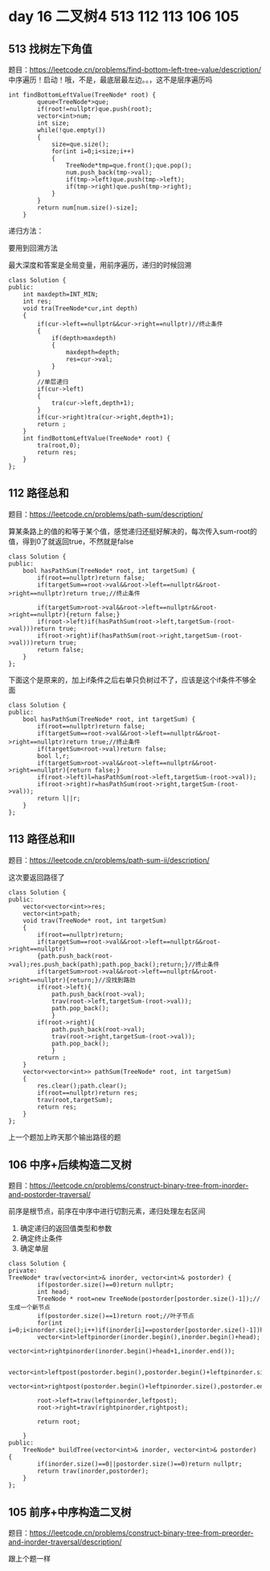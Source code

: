 # day 16 二叉树4 513  112 113 106 105
## 513 找树左下角值
题目：https://leetcode.cn/problems/find-bottom-left-tree-value/description/
中序遍历！启动！哦，不是，最底层最左边。。，这不是层序遍历吗
```
int findBottomLeftValue(TreeNode* root) {
        queue<TreeNode*>que;
        if(root!=nullptr)que.push(root);
        vector<int>num;
        int size;
        while(!que.empty())
        {
            size=que.size();
            for(int i=0;i<size;i++)
            {
                TreeNode*tmp=que.front();que.pop();
                num.push_back(tmp->val);
                if(tmp->left)que.push(tmp->left);
                if(tmp->right)que.push(tmp->right);
            }
        }
        return num[num.size()-size];
    }
```
递归方法：

要用到回溯方法

最大深度和答案是全局变量，用前序遍历，递归的时候回溯

```
class Solution {
public:
    int maxdepth=INT_MIN;
    int res;
    void tra(TreeNode*cur,int depth)
    {
        if(cur->left==nullptr&&cur->right==nullptr)//终止条件
        {
            if(depth>maxdepth)
            {
                maxdepth=depth;
                res=cur->val;
            }
        }
        //单层递归
        if(cur->left)
        {
            tra(cur->left,depth+1);
        }
        if(cur->right)tra(cur->right,depth+1);
        return ;
    }
    int findBottomLeftValue(TreeNode* root) {
        tra(root,0);
        return res;
    }
};
```
## 112 路径总和
题目：https://leetcode.cn/problems/path-sum/description/

算某条路上的值的和等于某个值，感觉递归还挺好解决的，每次传入sum-root的值，得到0了就返回true，不然就是false
```
class Solution {
public:
    bool hasPathSum(TreeNode* root, int targetSum) {
        if(root==nullptr)return false;
        if(targetSum==root->val&&root->left==nullptr&&root->right==nullptr)return true;//终止条件

        if(targetSum>root->val&&root->left==nullptr&&root->right==nullptr){return false;}
        if(root->left)if(hasPathSum(root->left,targetSum-(root->val)))return true;
        if(root->right)if(hasPathSum(root->right,targetSum-(root->val)))return true;
        return false;
    }
};
```
下面这个是原来的，加上if条件之后右单只负树过不了，应该是这个if条件不够全面
```
class Solution {
public:
    bool hasPathSum(TreeNode* root, int targetSum) {
        if(root==nullptr)return false;
        if(targetSum==root->val&&root->left==nullptr&&root->right==nullptr)return true;//终止条件
        if(targetSum<root->val)return false;
        bool l,r;
        if(targetSum>root->val&&root->left==nullptr&&root->right==nullptr){return false;}
        if(root->left)l=hasPathSum(root->left,targetSum-(root->val));
        if(root->right)r=hasPathSum(root->right,targetSum-(root->val));
        return l||r;
    }
};
```
## 113 路径总和Ⅱ
题目：https://leetcode.cn/problems/path-sum-ii/description/

这次要返回路径了

```
class Solution {
public:
    vector<vector<int>>res;
    vector<int>path;
    void trav(TreeNode* root, int targetSum)
    {
        if(root==nullptr)return;
        if(targetSum==root->val&&root->left==nullptr&&root->right==nullptr)
        {path.push_back(root->val);res.push_back(path);path.pop_back();return;}//终止条件
        if(targetSum>root->val&&root->left==nullptr&&root->right==nullptr){return;}//没找到路劲
        if(root->left){
            path.push_back(root->val);
            trav(root->left,targetSum-(root->val));
            path.pop_back();
            }
        if(root->right){
            path.push_back(root->val);
            trav(root->right,targetSum-(root->val));
            path.pop_back();
            }
        return ;
    }
    vector<vector<int>> pathSum(TreeNode* root, int targetSum) 
    {
        res.clear();path.clear();
        if(root==nullptr)return res;
        trav(root,targetSum);
        return res;
    }
};
```
上一个题加上昨天那个输出路径的题
## 106 中序+后续构造二叉树
题目：https://leetcode.cn/problems/construct-binary-tree-from-inorder-and-postorder-traversal/

前序是根节点，前序在中序中进行切割元素，递归处理左右区间

1. 确定递归的返回值类型和参数
2. 确定终止条件
3. 确定单层

```
class Solution {
private:
TreeNode* trav(vector<int>& inorder, vector<int>& postorder) {
        if(postorder.size()==0)return nullptr;
        int head;
        TreeNode * root=new TreeNode(postorder[postorder.size()-1]);//生成一个新节点
        if(postorder.size()==1)return root;//叶子节点
        for(int i=0;i<inorder.size();i++)if(inorder[i]==postorder[postorder.size()-1])head=i;
        vector<int>leftpinorder(inorder.begin(),inorder.begin()+head);
        vector<int>rightpinorder(inorder.begin()+head+1,inorder.end());

        vector<int>leftpost(postorder.begin(),postorder.begin()+leftpinorder.size());
        vector<int>rightpost(postorder.begin()+leftpinorder.size(),postorder.end()-1);

        root->left=trav(leftpinorder,leftpost);
        root->right=trav(rightpinorder,rightpost);

        return root;

    }
public:
    TreeNode* buildTree(vector<int>& inorder, vector<int>& postorder) {
        if(inorder.size()==0||postorder.size()==0)return nullptr;
        return trav(inorder,postorder);
    }
};
```

## 105 前序+中序构造二叉树
题目：https://leetcode.cn/problems/construct-binary-tree-from-preorder-and-inorder-traversal/description/


跟上个题一样
```

```
